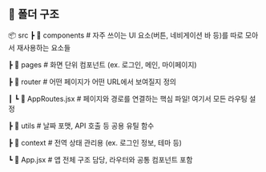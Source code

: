 
## 📁 폴더 구조
📦 src
┣ 📂 components         # 자주 쓰이는 UI 요소(버튼, 네비게이션 바 등)를 따로 모아서 재사용하는 요소들  

┣ 📂 pages              # 화면 단위 컴포넌트 (ex. 로그인, 메인, 마이페이지)  

┣ 📂 router             # 어떤 페이지가 어떤 URL에서 보여질지 정의  

┃ ┗ 📄 AppRoutes.jsx    # 페이지와 경로를 연결하는 핵심 파일! 여기서 모든 라우팅 설정  

┣ 📂 utils              # 날짜 포맷, API 호출 등 공용 유틸 함수  

┣ 📂 context            # 전역 상태 관리용 (ex. 로그인 정보, 테마 등)  

┗ 📄 App.jsx            # 앱 전체 구조 담당, 라우터와 공통 컴포넌트 포함    
